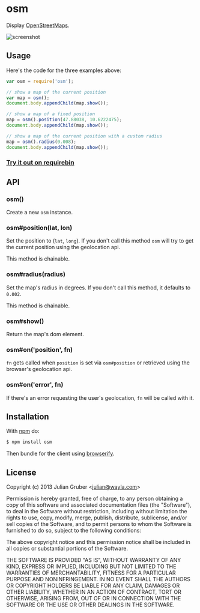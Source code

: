 
# osm

Display [OpenStreetMaps](http://www.openstreetmap.org/).

![screenshot](http://i.cloudup.com/SeqJIzBpAb.png)

## Usage

Here's the code for the three examples above:

```js
var osm = require('osm');

// show a map of the current position
var map = osm();
document.body.appendChild(map.show());

// show a map of a fixed position
map = osm().position(47.88038, 10.6222475);
document.body.appendChild(map.show());

// show a map of the current position with a custom radius
map = osm().radius(0.008);
document.body.appendChild(map.show());
```

### [Try it out on requirebin](http://requirebin.com/?gist=6074401)

## API

### osm()

Create a new `osm` instance.

### osm#position(lat, lon)

Set the position to (`lat`, `long`). If you don't call this method `osm` will
try to get the current position using the geolocation api.

This method is chainable.

### osm#radius(radius)

Set the map's radius in degrees. If you don't call this method, it defaults to
`0.002`.

This method is chainable.

### osm#show()

Return the map's dom element.

### osm#on('position', fn)

`fn` gets called when `position` is set via `osm#position` or retrieved using
the browser's geolocation api.

### osm#on('error', fn)

If there's an error requesting the user's geolocation, `fn` will be called
with it.

## Installation

With [npm](http://npmjs.org) do:

```bash
$ npm install osm
```

Then bundle for the client using [browserify](http://browserify.org/).

## License

Copyright (c) 2013 Julian Gruber &lt;julian@wayla.com&gt;

Permission is hereby granted, free of charge, to any person obtaining a copy
of this software and associated documentation files (the "Software"), to deal
in the Software without restriction, including without limitation the rights
to use, copy, modify, merge, publish, distribute, sublicense, and/or sell
copies of the Software, and to permit persons to whom the Software is
furnished to do so, subject to the following conditions:

The above copyright notice and this permission notice shall be included in
all copies or substantial portions of the Software.

THE SOFTWARE IS PROVIDED "AS IS", WITHOUT WARRANTY OF ANY KIND, EXPRESS OR
IMPLIED, INCLUDING BUT NOT LIMITED TO THE WARRANTIES OF MERCHANTABILITY,
FITNESS FOR A PARTICULAR PURPOSE AND NONINFRINGEMENT. IN NO EVENT SHALL THE
AUTHORS OR COPYRIGHT HOLDERS BE LIABLE FOR ANY CLAIM, DAMAGES OR OTHER
LIABILITY, WHETHER IN AN ACTION OF CONTRACT, TORT OR OTHERWISE, ARISING FROM,
OUT OF OR IN CONNECTION WITH THE SOFTWARE OR THE USE OR OTHER DEALINGS IN
THE SOFTWARE.
